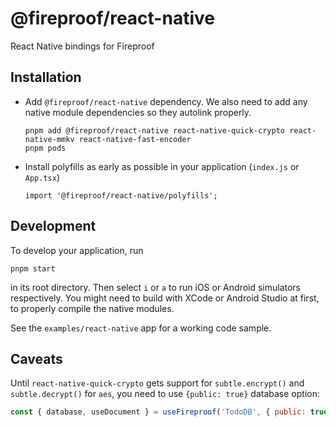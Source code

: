 # @fireproof/react-native

React Native bindings for Fireproof

## Installation

* Add `@fireproof/react-native` dependency. We also need to add any native module dependencies so they autolink properly.

      pnpm add @fireproof/react-native react-native-quick-crypto react-native-mmkv react-native-fast-encoder
      pnpm pods

* Install polyfills as early as possible in your application (`index.js` or `App.tsx`)

      import '@fireproof/react-native/polyfills';

## Development

To develop your application, run

    pnpm start

in its root directory. Then select `i` or `a` to run iOS or Android simulators respectively. You might need to build with XCode or Android Studio at first, to properly compile the native modules.

See the `examples/react-native` app for a working code sample.

## Caveats

Until `react-native-quick-crypto` gets support for `subtle.encrypt()` and `subtle.decrypt()` for `aes`, you need to use `{public: true}` database option:

```js
const { database, useDocument } = useFireproof('TodoDB', { public: true });
```
